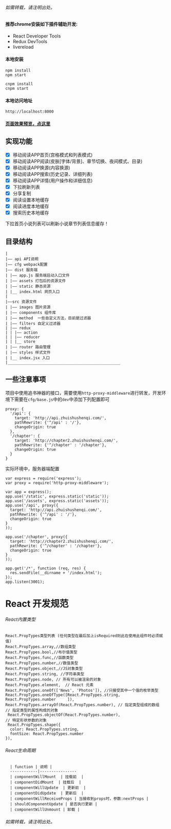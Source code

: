 ###### 如需转载，请注明出处。


#### 推荐chrome安装如下插件辅助开发:
- React Developer Tools
- Redux DevTools
- livereload

#### 本地安装
```
npm install
npm start
```

```
cnpm install
cnpm start
```

#### 本地访问地址
```
http://localhost:8000
```


#### [页面效果预览，点这里](./showImg/README.md)



## 实现功能
- [x] 移动阅读APP首页(宫格模式和列表模式)
- [x] 移动阅读APP阅读(皮肤[字体/背景]、章节切换、夜间模式、目录)
- [x] 移动阅读APP换源(内容换源)
- [x] 移动阅读APP搜索(历史记录、详细列表)
- [x] 移动阅读APP详情(用户操作和详细信息)
- [x] 下拉刷新列表
- [x] 分享复制
- [x] 阅读设置本地缓存
- [x] 阅读进度本地缓存
- [x] 搜索历史本地缓存

下拉首页小说列表可以刷新小说章节列表信息缓存！

## 目录结构
```
|
|—— api API说明
|—— cfg webpack配置
|—— dist 服务端
| |—— app.js 服务端启动入口文件
| |—— assets 打包后的资源文件
| |—— static 静态资源
| |__ index.html 网页入口
|
|——src 资源文件
| |—— images 图片资源
| |—— components 组件库
| |—— method  一些自定义方法，目前是过滤器
| |—— filters 自定义过滤器
| |—— redux
| | |—— action
| | |—— reducer
| | |__ store
| |—— router 路由管理
| |—— styles 样式文件
| |__ index.jsx 入口
|_________________________________________________

```

## 一些注意事项
项目中使用追书神器的接口，需要使用`http-proxy-middleware`进行转发，开发环境下需要在`cfg/base.js`中的`dev`中添加下列配置即可
```
proxy: {
  '/api': {
    target: 'http://api.zhuishushenqi.com/',
    pathRewrite: {'^/api' : '/'},
    changeOrigin: true
  },
  '/chapter': {
    target: 'http://chapter2.zhuishushenqi.com/',
    pathRewrite: {'^/chapter' : '/chapter'},
    changeOrigin: true
  }
}
```

实际环境中，服务器端配置
```
var express = require('express');
var proxy = require('http-proxy-middleware');

var app = express();
app.use('/static', express.static('static'));
app.use('/assets', express.static('assets'));
app.use('/api', proxy({
  target: 'http://api.zhuishushenqi.com/',
  pathRewrite: {'^/api' : '/'},
  changeOrigin: true
}
));

app.use('/chapter', proxy({
  target: 'http://chapter2.zhuishushenqi.com/',
  pathRewrite: {'^/chapter' : '/chapter'},
  changeOrigin: true
}
));

app.get('/*', function (req, res) {
  res.sendFile(__dirname + '/index.html');
});
app.listen(3001);
```


React 开发规范
========================
###### React内置类型
```
React.PropTypes类型列表 (任何类型在最后加上isRequired则此在使用此组件时必须赋值)
React.PropTypes.array,//数组类型
React.PropTypes.bool,//布尔值类型
React.PropTypes.func,//函数类型
React.PropTypes.number,//数值类型
React.PropTypes.object,//JS对象类型
React.PropTypes.string, //字符串类型
React.PropTypes.node, // 所有可以被渲染的对象    
React.PropTypes.element,  // React 元素
React.PropTypes.oneOf(['News', 'Photos']), //只接受其中一个值的枚举类型
React.PropTypes.oneOfType([React.PropTypes.string, React.PropTypes.number     ]),
React.PropTypes.arrayOf(React.PropTypes.number), // 指定类型组成的数组
// 指定类型的属性构成的对象
 React.PropTypes.objectOf(React.PropTypes.number),
// 特定形状参数的对象
 React.PropTypes.shape({
  color: React.PropTypes.string,
  fontSize: React.PropTypes.number
}),
```
###### React生命周期
```
  | function | 说明 |
  ------------|----------------
  | componentWillMount  | 挂载前  |
  | componentDidMount  | 挂载后  |
  | componentWillUpdate  | 更新前  |
  | componentDidUpdate  | 更新后  |
  | componentWillReceiveProps | 当接收到props时，参数:nextProps |
  | shouldComponentUpdate | 是否执行更新 |
  | componentWillUnmount | 卸载 |
```



###### 如需转载，请注明出处。
